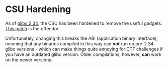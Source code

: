 # CSU Hardening

As of [glibc 2.34](https://lwn.net/Articles/864920/), the CSU has been hardened to remove the useful gadgets. [This patch](https://sourceware.org/legacy-ml/libc-alpha/2018-06/msg00717.html) is the offendor.

Unfortunately, changing this breaks the ABI (application binary interface), meaning that any binaries compiled in this way can **not** run on pre-2.34 glibc versions - which can make things quite annoying for CTF challenges if you have an outdated glibc version. Older compilations, however, **can** work on the newer versions.
